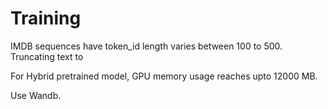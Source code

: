 # Training

IMDB sequences have token_id length varies between 100 to 500. Truncating text to 

For Hybrid pretrained model, GPU memory usage reaches upto 12000 MB. 

Use Wandb. 